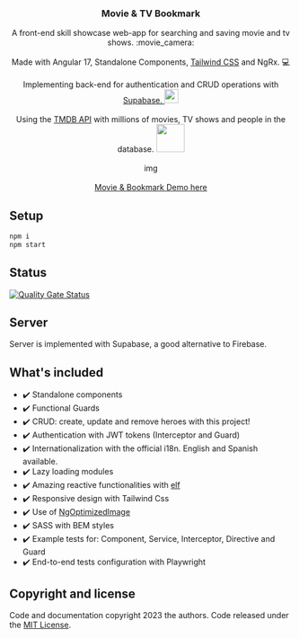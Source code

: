 <p align="center">
  <h3 align="center">Movie &amp; TV Bookmark</h3>

  <p align="center">
    A front-end skill showcase web-app for searching and saving movie and tv shows. :movie_camera:
    <br>
    <br>
    Made with Angular 17, Standalone Components,  <a href="https://tailwindcss.com/" target="_blank">Tailwind CSS</a>  and NgRx. 💻
    <br>
    <br>
    Implementing back-end for authentication and CRUD operations with <a href="https://supabase.com/" target="_blank">Supabase. <img src="https://i.imgur.com/o4Qli7e.png" width="25px" eight="25px"></a>
    <br>
    <br>
    Using the <a href="https://developer.themoviedb.org/docs/getting-started" target="_blank">TMDB API</a> with millions of movies, TV shows and people in the database.  <a href="https://developer.themoviedb.org/docs/getting-started" target="_blank"> <img src="https://www.themoviedb.org/assets/2/v4/logos/v2/blue_square_1-5bdc75aaebeb75dc7ae79426ddd9be3b2be1e342510f8202baf6bffa71d7f5c4.svg" width="50px" eight="50px"></a>
    <br>
    <br>
    img
<!--     <img src="https://media.giphy.com/media/lIbaRQKLbCWkUZUOYs/giphy.gif" alt="Demo example"/> -->
    <br>
    <br>
    <a href="https://movie-tv-bookmark.netlify.app/">Movie &amp; Bookmark Demo here</a>
  </p>
</p>

## Setup

```bash
npm i
npm start
```

## Status

[![Quality Gate Status](https://sonarcloud.io/api/project_badges/measure?project=VinciprovaR_movie-tv-bookmark&metric=alert_status)](https://sonarcloud.io/summary/new_code?id=VinciprovaR_movie-tv-bookmark)

## Server

Server is implemented with Supabase, a good alternative to Firebase.

## What's included

- ✔️ Standalone components
- ✔️ Functional Guards
- ✔️ CRUD: create, update and remove heroes with this project!
- ✔️ Authentication with JWT tokens (Interceptor and Guard)
- ✔️ Internationalization with the official i18n. English and Spanish available.
- ✔️ Lazy loading modules
- ✔️ Amazing reactive functionalities with [elf](https://github.com/ngneat/elf)
- ✔️ Responsive design with Tailwind Css
- ✔️ Use of [NgOptimizedImage](https://angular.io/guide/image-directive)
- ✔️ SASS with BEM styles
- ✔️ Example tests for: Component, Service, Interceptor, Directive and Guard
- ✔️ End-to-end tests configuration with Playwright

## Copyright and license

Code and documentation copyright 2023 the authors. Code released under the
[MIT License]().
